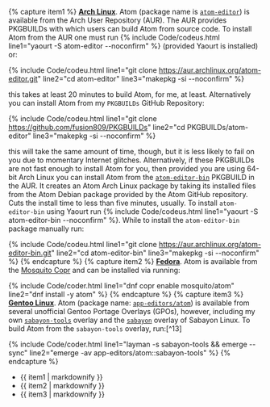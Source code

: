 {% capture item1 %}
[**Arch Linux**](https://www.archlinux.org). Atom (package name is [`atom-editor`](https://aur.archlinux.org/packages/atom-editor)) is available from the Arch User Repository (AUR). The AUR provides PKGBUILDs with which users can build Atom from source code. To install Atom from the AUR one must run {% include Code/codeus.html line1="yaourt -S atom-editor --noconfirm" %} (provided Yaourt is installed) or:

{% include Code/codeu.html line1="git clone https://aur.archlinux.org/atom-editor.git" line2="cd atom-editor" line3="makepkg -si --noconfirm" %}

this takes at least 20 minutes to build Atom, for me, at least. Alternatively you can install Atom from my `PKGBUILDs` GitHub Repository:

{% include Code/codeu.html line1="git clone https://github.com/fusion809/PKGBUILDs" line2="cd PKGBUILDs/atom-editor" line3="makepkg -si --noconfirm" %}

this will take the same amount of time, though, but it is less likely to fail on you due to momentary Internet glitches. Alternatively, if these PKGBUILDs are not fast enough to install Atom for you, then provided you are using 64-bit Arch Linux you can install Atom from the [`atom-editor-bin`](https://aur.archlinux.org/packages/atom-editor-bin) PKGBUILD in the AUR. It creates an Atom Arch Linux package by taking its installed files from the Atom Debian package provided by the Atom GitHub repository. Cuts the install time to less than five minutes, usually. To install `atom-editor-bin` using Yaourt run {% include Code/codeus.html line1="yaourt -S atom-editor-bin --noconfirm" %}. While to install the `atom-editor-bin` package manually run:

{% include Code/codeu.html line1="git clone https://aur.archlinux.org/atom-editor-bin.git" line2="cd atom-editor-bin" line3="makepkg -si --noconfirm" %}
{% endcapture %}
{% capture item2 %}
[**Fedora**](https://getfedora.org/). Atom is available from the [Mosquito Copr](https://copr.fedorainfracloud.org/coprs/mosquito/atom/) and can be installed via running:

{% include Code/coder.html line1="dnf copr enable mosquito/atom" line2="dnf install -y atom" %}
{% endcapture %}
{% capture item3 %}
[**Gentoo Linux**](https://www.gentoo.org/). Atom (package name: [`app-editors/atom`](http://gpo.zugaina.org/app-editors/atom)) is available from several unofficial Gentoo Portage Overlays (GPOs), however, including my own [`sabayon-tools`](https://github.com/fusion809/sabayon-tools) overlay and the [`sabayon`](https://github.com/Sabayon/for-gentoo) overlay of Sabayon Linux. To build Atom from the `sabayon-tools` overlay, run:[^13]

{% include Code/coder.html line1="layman -s sabayon-tools && emerge --sync" line2="emerge -av app-editors/atom::sabayon-tools" %}
{% endcapture %}
<ul>
  <li>{{ item1 | markdownify }}</li>
  <li>{{ item2 | markdownify }}</li>
  <li>{{ item3 | markdownify }}</li>
</ul>
